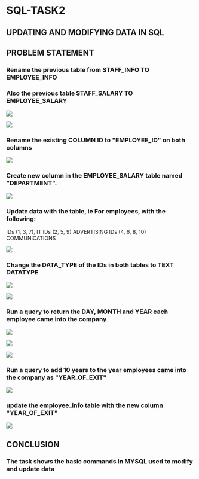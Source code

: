 # SQL-TASK2
## UPDATING AND MODIFYING DATA IN SQL
## PROBLEM STATEMENT
### Rename the previous table from STAFF_INFO TO EMPLOYEE_INFO 
### Also the previous table STAFF_SALARY TO EMPLOYEE_SALARY 

![](STAFFSALARYEMPLOYEESALARY.PNG)

![](STAFFINFOTOEMPLOYEEINFO.PNG)

### Rename the existing COLUMN ID to "EMPLOYEE_ID" on both columns

![](EMPLOYEEINFO(IDCOLUMNTOEMPLOYEEID).PNG)

### Create new column in the EMPLOYEE_SALARY table named "DEPARTMENT".

![](EMPLOYEESALARYCOLUMN(DEPARTMENT).PNG)

### Update data with the table, ie For employees, with the following:
 IDs (1, 3, 7), IT
 IDs (2, 5, 9) ADVERTISING
 IDs (4, 6, 8, 10) COMMUNICATIONS

 ![](EMPLOYEESALARYDEPT(ITADVERTISING,COMMUNICATIONS).PNG)

### Change the DATA_TYPE of the IDs in both tables to TEXT DATATYPE

![](EMPLOYEEINFODATATYPETOVAR.PNG)

![](EMPLOYEESALARYDATATYPETOVAR.PNG)

### Run a query to return the DAY, MONTH and YEAR each employee came into the company

![](EMPLOYEEINFO(DAY0NLY).PNG)

![](EMPLOYEEINFO(MONTHONLY).PNG)

![](EMPLOYEEINFO(YEARONLY).PNG)

### Run a query to add 10 years to the year employees came into the company as "YEAR_OF_EXIT"

![](EMPLOYEEINFO(10YEARSTOYEAROFEXITCOLUMN).PNG)

### update the employee_info table with the new column "YEAR_OF_EXIT"

![](UPDATEYOURTABLE.PNG)

## CONCLUSION
### The task shows the basic commands in MYSQL used to modify and update data


 


